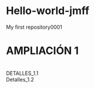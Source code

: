 # Hello-world-jmff
My first repository0001
<h1>  AMPLIACIÓN 1 </h1>
<br>
DETALLES_1.1 <br>
Detalles_1.2

